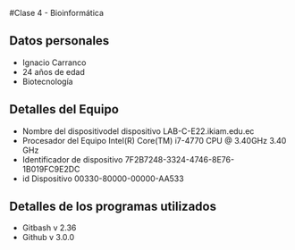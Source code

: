 #Clase 4 - Bioinformática
## Datos personales
- Ignacio Carranco
- 24 años de edad
- Biotecnología

## Detalles del Equipo
- Nombre del dispositivodel dispositivo LAB-C-E22.ikiam.edu.ec
- Procesador del Equipo Intel(R) Core(TM) i7-4770 CPU @ 3.40GHz   3.40 GHz
- Identificador de dispositivo 7F2B7248-3324-4746-8E76-1B019FC9E2DC
- id Dispositivo 00330-80000-00000-AA533

## Detalles de los programas utilizados
- Gitbash v 2.36
- Github v 3.0.0
